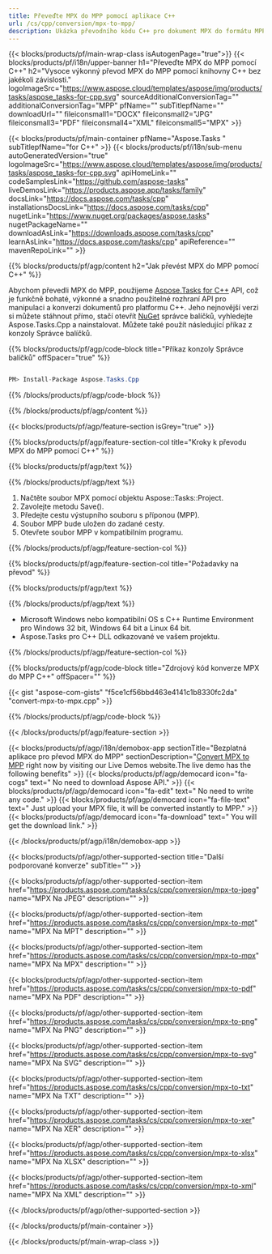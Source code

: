 ```yaml
---
title: Převeďte MPX do MPP pomocí aplikace C++ 
url: /cs/cpp/conversion/mpx-to-mpp/ 
description: Ukázka převodního kódu C++ pro dokument MPX do formátu MPP. Použijte ukázkový kód pro dávkový převod MPX do MPP v jakékoli aplikaci C++.
---
```


{{< blocks/products/pf/main-wrap-class isAutogenPage="true">}}
{{< blocks/products/pf/i18n/upper-banner h1="Převeďte MPX do MPP pomocí C++" h2="Vysoce výkonný převod MPX do MPP pomocí knihovny C++ bez jakékoli závislosti." logoImageSrc="https://www.aspose.cloud/templates/aspose/img/products/tasks/aspose_tasks-for-cpp.svg" sourceAdditionalConversionTag="" additionalConversionTag="MPP" pfName="" subTitlepfName="" downloadUrl="" fileiconsmall1="DOCX" fileiconsmall2="JPG" fileiconsmall3="PDF" fileiconsmall4="XML" fileiconsmall5="MPX" >}}

{{< blocks/products/pf/main-container pfName="Aspose.Tasks " subTitlepfName="for C++" >}}
{{< blocks/products/pf/i18n/sub-menu autoGeneratedVersion="true" logoImageSrc="https://www.aspose.cloud/templates/aspose/img/products/tasks/aspose_tasks-for-cpp.svg" apiHomeLink="" codeSamplesLink="https://github.com/aspose-tasks" liveDemosLink="https://products.aspose.app/tasks/family" docsLink="https://docs.aspose.com/tasks/cpp" installationsDocsLink="https://docs.aspose.com/tasks/cpp" nugetLink="https://www.nuget.org/packages/aspose.tasks" nugetPackageName="" downloadAsLink="https://downloads.aspose.com/tasks/cpp" learnAsLink="https://docs.aspose.com/tasks/cpp" apiReference="" mavenRepoLink="" >}}

{{% blocks/products/pf/agp/content h2="Jak převést MPX do MPP pomocí C++" %}}

 Abychom převedli MPX do MPP, použijeme
 [Aspose.Tasks for C++](https://products.aspose.com/tasks/cpp)
 API, což je funkčně bohaté, výkonné a snadno použitelné rozhraní API pro manipulaci a konverzi dokumentů pro platformu C++. Jeho nejnovější verzi si můžete stáhnout přímo, stačí otevřít
 [NuGet](https://www.nuget.org/packages/aspose.tasks)
 správce balíčků, vyhledejte
 Aspose.Tasks.Cpp
 a nainstalovat. Můžete také použít následující příkaz z konzoly Správce balíčků.

{{% blocks/products/pf/agp/code-block title="Příkaz konzoly Správce balíčků" offSpacer="true" %}}

```cs

PM> Install-Package Aspose.Tasks.Cpp

```

{{% /blocks/products/pf/agp/code-block %}}

{{% /blocks/products/pf/agp/content %}}

{{< blocks/products/pf/agp/feature-section isGrey="true" >}}

{{% blocks/products/pf/agp/feature-section-col title="Kroky k převodu MPX do MPP pomocí C++" %}}

{{% blocks/products/pf/agp/text %}}


{{% /blocks/products/pf/agp/text %}}

1. Načtěte soubor MPX pomocí objektu Aspose::Tasks::Project.
1. Zavolejte metodu Save().
1. Předejte cestu výstupního souboru s příponou (MPP).
1. Soubor MPP bude uložen do zadané cesty.
1. Otevřete soubor MPP v kompatibilním programu.

{{% /blocks/products/pf/agp/feature-section-col %}}

{{% blocks/products/pf/agp/feature-section-col title="Požadavky na převod" %}}

{{% blocks/products/pf/agp/text %}}


{{% /blocks/products/pf/agp/text %}}

- Microsoft Windows nebo kompatibilní OS s C++ Runtime Environment pro Windows 32 bit, Windows 64 bit a Linux 64 bit.
- Aspose.Tasks pro C++ DLL odkazované ve vašem projektu.

{{% /blocks/products/pf/agp/feature-section-col %}}

{{% blocks/products/pf/agp/code-block title="Zdrojový kód konverze MPX do MPP C++" offSpacer="" %}}

{{< gist "aspose-com-gists" "f5ce1cf56bbd463e4141c1b8330fc2da" "convert-mpx-to-mpx.cpp" >}}

{{% /blocks/products/pf/agp/code-block %}}

{{< /blocks/products/pf/agp/feature-section >}}

<!-- aboutfile Starts -->

{{< blocks/products/pf/agp/i18n/demobox-app sectionTitle="Bezplatná aplikace pro převod MPX do MPP" sectionDescription="[Convert MPX to MPP](https://products.aspose.app/tasks/conversion/mpx-to-mpp) right now by visiting our Live Demos website.The live demo has the following benefits" >}}
        {{< blocks/products/pf/agp/democard icon="fa-cogs" text=" No need to download Aspose API." >}}
        {{< blocks/products/pf/agp/democard icon="fa-edit" text=" No need to write any code." >}}
        {{< blocks/products/pf/agp/democard icon="fa-file-text" text=" Just upload your MPX file, it will be converted instantly to MPP." >}}
        {{< blocks/products/pf/agp/democard icon="fa-download" text=" You will get the download link." >}}

{{< /blocks/products/pf/agp/i18n/demobox-app >}}

<!-- aboutfile Ends -->

{{< blocks/products/pf/agp/other-supported-section title="Další podporované konverze" subTitle="" >}}

{{< blocks/products/pf/agp/other-supported-section-item href="https://products.aspose.com/tasks/cs/cpp/conversion/mpx-to-jpeg" name="MPX Na JPEG" description="" >}}

{{< blocks/products/pf/agp/other-supported-section-item href="https://products.aspose.com/tasks/cs/cpp/conversion/mpx-to-mpt" name="MPX Na MPT" description="" >}}

{{< blocks/products/pf/agp/other-supported-section-item href="https://products.aspose.com/tasks/cs/cpp/conversion/mpx-to-mpx" name="MPX Na MPX" description="" >}}

{{< blocks/products/pf/agp/other-supported-section-item href="https://products.aspose.com/tasks/cs/cpp/conversion/mpx-to-pdf" name="MPX Na PDF" description="" >}}

{{< blocks/products/pf/agp/other-supported-section-item href="https://products.aspose.com/tasks/cs/cpp/conversion/mpx-to-png" name="MPX Na PNG" description="" >}}

{{< blocks/products/pf/agp/other-supported-section-item href="https://products.aspose.com/tasks/cs/cpp/conversion/mpx-to-svg" name="MPX Na SVG" description="" >}}

{{< blocks/products/pf/agp/other-supported-section-item href="https://products.aspose.com/tasks/cs/cpp/conversion/mpx-to-txt" name="MPX Na TXT" description="" >}}

{{< blocks/products/pf/agp/other-supported-section-item href="https://products.aspose.com/tasks/cs/cpp/conversion/mpx-to-xer" name="MPX Na XER" description="" >}}

{{< blocks/products/pf/agp/other-supported-section-item href="https://products.aspose.com/tasks/cs/cpp/conversion/mpx-to-xlsx" name="MPX Na XLSX" description="" >}}

{{< blocks/products/pf/agp/other-supported-section-item href="https://products.aspose.com/tasks/cs/cpp/conversion/mpx-to-xml" name="MPX Na XML" description="" >}}



{{< /blocks/products/pf/agp/other-supported-section >}}

{{< /blocks/products/pf/main-container >}}
    
{{< /blocks/products/pf/main-wrap-class >}}